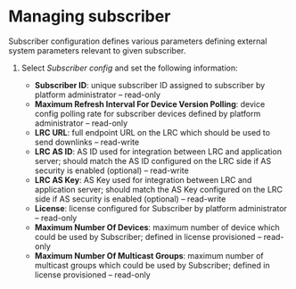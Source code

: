 # Managing subscriber

Subscriber configuration defines various parameters defining external 
system parameters relevant to given subscriber.

1.  Select *Subscriber config* and set the following
    information:
    
    -   **Subscriber ID**: unique subscriber ID assigned to subscriber by platform administrator – read-only
    -   **Maximum Refresh Interval For Device Version Polling**: device config polling rate for subscriber devices defined by platform administrator – read-only
    -   **LRC URL**: full endpoint URL on the LRC which should be used to send downlinks – read-write
    -   **LRC AS ID**: AS ID used for integration between LRC and application server; should match the AS ID configured on the LRC side if AS security is enabled (optional) – read-write
    -   **LRC AS Key**: AS Key used for integration between LRC and application server; should match the AS Key configured on the LRC side if AS security is enabled (optional) – read-write
    -   **License**: license configured for Subscriber by platform administrator – read-only
    -   **Maximum Number Of Devices**: maximum number of device which could be used by Subscriber; defined in license provisioned – read-only
    -   **Maximum Number Of Multicast Groups**: maximum number of multicast groups which could be used by Subscriber; defined in license provisioned – read-only
